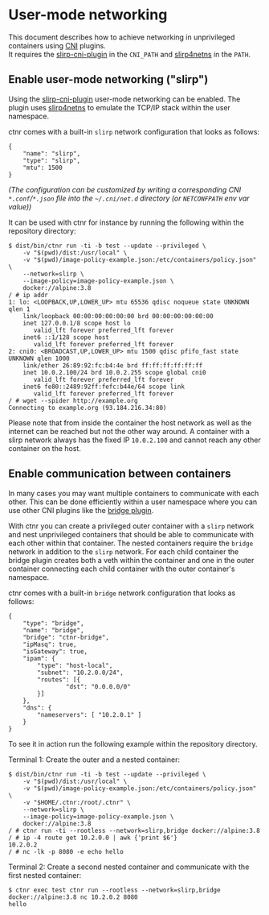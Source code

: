# User-mode networking

This document describes how to achieve networking in unprivileged containers
using [CNI](https://github.com/containernetworking/cni) plugins.  
It requires the [slirp-cni-plugin](https://github.com/mgoltzsche/slirp-cni-plugin) in the `CNI_PATH`
and [slirp4netns](https://github.com/rootless-containers/slirp4netns) in the `PATH`.

## Enable user-mode networking ("slirp")

Using the [slirp-cni-plugin](https://github.com/mgoltzsche/slirp-cni-plugin)
user-mode networking can be enabled. The plugin uses
[slirp4netns](https://github.com/rootless-containers/slirp4netns)
to emulate the TCP/IP stack within the user namespace.  

ctnr comes with a built-in `slirp` network configuration that looks as follows:
```
{
    "name": "slirp",
    "type": "slirp",
	"mtu": 1500
}
```
_(The configuration can be customized by writing a corresponding CNI `*.conf`/`*.json` file
into the `~/.cni/net.d` directory (or `NETCONFPATH` env var value))_  

It can be used with ctnr for instance by running the following within the repository directory:
```
$ dist/bin/ctnr run -ti -b test --update --privileged \
	-v "$(pwd)/dist:/usr/local" \
	-v "$(pwd)/image-policy-example.json:/etc/containers/policy.json" \
	--network=slirp \
	--image-policy=image-policy-example.json \
	docker://alpine:3.8
/ # ip addr
1: lo: <LOOPBACK,UP,LOWER_UP> mtu 65536 qdisc noqueue state UNKNOWN qlen 1
    link/loopback 00:00:00:00:00:00 brd 00:00:00:00:00:00
    inet 127.0.0.1/8 scope host lo
       valid_lft forever preferred_lft forever
    inet6 ::1/128 scope host 
       valid_lft forever preferred_lft forever
2: cni0: <BROADCAST,UP,LOWER_UP> mtu 1500 qdisc pfifo_fast state UNKNOWN qlen 1000
    link/ether 26:89:92:fc:b4:4e brd ff:ff:ff:ff:ff:ff
    inet 10.0.2.100/24 brd 10.0.2.255 scope global cni0
       valid_lft forever preferred_lft forever
    inet6 fe80::2489:92ff:fefc:b44e/64 scope link 
       valid_lft forever preferred_lft forever
/ # wget --spider http://example.org
Connecting to example.org (93.184.216.34:80)
```
Please note that from inside the container the host network as well as
the internet can be reached but not the other way around.
A container with a slirp network always has the fixed IP `10.0.2.100`
and cannot reach any other container on the host.

## Enable communication between containers

In many cases you may want multiple containers to communicate with each other.
This can be done efficiently within a user namespace where you can use other CNI plugins like the
[bridge plugin](https://github.com/containernetworking/plugins/tree/master/plugins/main/bridge).  

With ctnr you can create a privileged outer container with a `slirp` network
and nest unprivileged containers that should be able to communicate with each
other within that container.
The nested containers require the `bridge` network in addition to the `slirp` network.
For each child container the bridge plugin creates both a veth within the
container and one in the outer container connecting each child container
with the outer container's namespace.  

ctnr comes with a built-in `bridge` network configuration that looks as follows:
```
{
	"type": "bridge",
	"name": "bridge",
	"bridge": "ctnr-bridge",
	"ipMasq": true,
	"isGateway": true,
	"ipam": {
		"type": "host-local",
		"subnet": "10.2.0.0/24",
		"routes": [{
				"dst": "0.0.0.0/0"
		}]
	},
	"dns": {
		"nameservers": [ "10.2.0.1" ]
	}
}
```

To see it in action run the following example within the repository directory.  

Terminal 1: Create the outer and a nested container:
```
$ dist/bin/ctnr run -ti -b test --update --privileged \
	-v "$(pwd)/dist:/usr/local" \
	-v "$(pwd)/image-policy-example.json:/etc/containers/policy.json" \
	-v "$HOME/.ctnr:/root/.ctnr" \
	--network=slirp \
	--image-policy=image-policy-example.json \
	docker://alpine:3.8
/ # ctnr run -ti --rootless --network=slirp,bridge docker://alpine:3.8
/ # ip -4 route get 10.2.0.0 | awk {'print $6'}
10.2.0.2
/ # nc -lk -p 8080 -e echo hello
```
Terminal 2: Create a second nested container and communicate with the first nested container:
```
$ ctnr exec test ctnr run --rootless --network=slirp,bridge docker://alpine:3.8 nc 10.2.0.2 8080
hello
```

